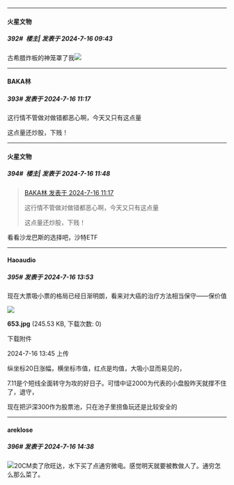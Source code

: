 ﻿
*****

####  火星文物  
##### 392#         楼主| 发表于 2024-7-16 09:43

古希腊炸板的神笼罩了我<img src="https://static.saraba1st.com/image/smiley/face2017/152.png" referrerpolicy="no-referrer">


*****

####  BAKA林  
##### 393#       发表于 2024-7-16 11:17

这行情不管做对做错都恶心啊，今天又只有这点量

这点量还炒股，下贱！


*****

####  火星文物  
##### 394#         楼主| 发表于 2024-7-16 11:48

<blockquote><a href="httphttps://bbs.saraba1st.com/2b/forum.php?mod=redirect&amp;goto=findpost&amp;pid=65598724&amp;ptid=2143131" target="_blank">BAKA林 发表于 2024-7-16 11:17</a>

这行情不管做对做错都恶心啊，今天又只有这点量

这点量还炒股，下贱！</blockquote>
看看沙龙巴斯的选择吧，沙特ETF


*****

####  Haoaudio  
##### 395#       发表于 2024-7-16 13:53

现在大票吸小票的格局已经日渐明朗，看来对大癌的治疗方法相当保守——保价值

<img src="https://img.saraba1st.com/forum/202407/16/134521st9wzokwkg9w6usw.jpg" referrerpolicy="no-referrer">

<strong>653.jpg</strong> (245.53 KB, 下载次数: 0)

下载附件

2024-7-16 13:45 上传

纵坐标20日涨幅，横坐标市值，红点是均值，大吸小显而易见的，

7.11是个短线全面转守为攻的好日子。可惜中证2000为代表的小盘股昨天就撑不住了，退守，

现在把沪深300作为股票池，只在池子里捞鱼玩还是比较安全的


*****

####  areklose  
##### 396#       发表于 2024-7-16 14:38

<img src="https://static.saraba1st.com/image/smiley/face2017/037.png" referrerpolicy="no-referrer">20CM卖了欣旺达，水下买了点通穷微电。感觉明天就要被教做人了。通穷怎么那么菜了。

